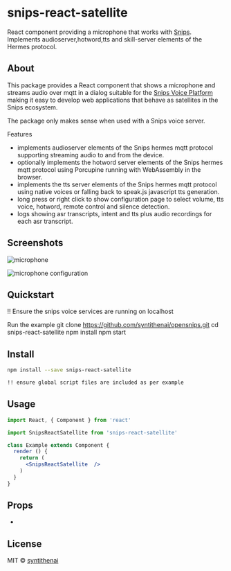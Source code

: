 # snips-react-satellite

React component providing a microphone that works with [Snips](http://snips.ai).
Implements audioserver,hotword,tts and skill-server elements of the Hermes protocol.


## About

This package provides a React component that shows a microphone and streams audio over mqtt in a dialog suitable for the [Snips Voice Platform](https://snips.ai) making it easy to develop web applications that behave as satellites in the Snips ecosystem.

The package only makes sense when used with a Snips voice server.

Features
- implements audioserver elements of the Snips hermes mqtt protocol supporting streaming audio to and from the device.
- optionally implements the hotword server elements of the Snips hermes mqtt protocol using Porcupine running with WebAssembly in the browser.
- implements the tts  server elements of the Snips hermes mqtt protocol  using native voices or falling back to speak.js javascript tts generation.
- long press or right click to show configuration page to select volume, tts voice, hotword, remote control and silence detection.
- logs showing asr transcripts, intent and tts plus audio recordings for each asr transcript.

## Screenshots

![microphone ](./snips-webbrowser-audioserver-microphone.png)

![microphone configuration](./snipsmicrophone_configuration.png)


## Quickstart

!! Ensure the snips voice services are running on localhost

Run the example
git clone https://github.com/syntithenai/opensnips.git
cd snips-react-satellite
npm install
npm start


## Install

```bash
npm install --save snips-react-satellite

!! ensure global script files are included as per example

```



## Usage

```jsx
import React, { Component } from 'react'

import SnipsReactSatellite from 'snips-react-satellite'

class Example extends Component {
  render () {
    return (
      <SnipsReactSatellite  />
    )
  }
}
```

## Props

- 


## License

MIT © [syntithenai](https://github.com/syntithenai)
